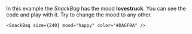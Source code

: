In this example the _SnackBag_ has the mood <b>lovestruck</b>. You can see the code and play with it. Try to change the mood to any other.

```
<SnackBag size={240} mood="happy" color="#DA6F0A" />
```
